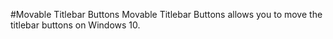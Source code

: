 #Movable Titlebar Buttons
Movable Titlebar Buttons allows you to move the titlebar buttons on Windows 10.